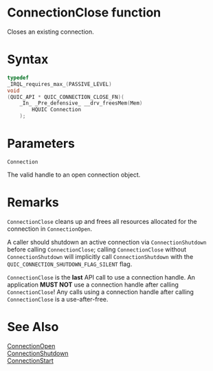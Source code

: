 ConnectionClose function
======

Closes an existing connection.

# Syntax

```C
typedef
_IRQL_requires_max_(PASSIVE_LEVEL)
void
(QUIC_API * QUIC_CONNECTION_CLOSE_FN)(
    _In_ _Pre_defensive_ __drv_freesMem(Mem)
        HQUIC Connection
    );
```

# Parameters

`Connection`

The valid handle to an open connection object.

# Remarks

`ConnectionClose` cleans up and frees all resources allocated for the connection in `ConnectionOpen`.

A caller should shutdown an active connection via `ConnectionShutdown` before calling `ConnectionClose`; calling `ConnectionClose` without `ConnectionShutdown` will implicitly call `ConnectionShutdown` with the `QUIC_CONNECTION_SHUTDOWN_FLAG_SILENT` flag.

`ConnectionClose` is the **last** API call to use a connection handle. An application **MUST NOT** use a connection handle after calling `ConnectionClose`! Any calls using a connection handle after calling `ConnectionClose` is a use-after-free.

# See Also

[ConnectionOpen](ConnectionOpen.md)<br>
[ConnectionShutdown](ConnectionShutdown.md)<br>
[ConnectionStart](ConnectionStart.md)<br>
